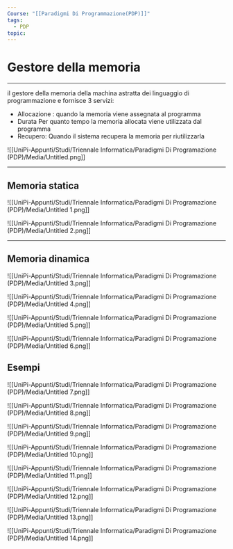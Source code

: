 ```yaml
---
Course: "[[Paradigmi Di Programmazione(PDP)]]"
tags:
  - PDP
topic:
---
```

# Gestore della memoria
---

il gestore della memoria della machina astratta dei linguaggio di programmazione e fornisce 3 servizi:

- Allocazione : quando la memoria viene assegnata al programma
- Durata Per quanto tempo la memoria allocata viene utilizzata dal programma
- Recupero: Quando il sistema recupera la
memoria per riutilizzarla

![[UniPi-Appunti/Studi/Triennale Informatica/Paradigmi Di Programazione (PDP)/Media/Untitled.png]]

---

## Memoria statica

![[UniPi-Appunti/Studi/Triennale Informatica/Paradigmi Di Programazione (PDP)/Media/Untitled 1.png]]

![[UniPi-Appunti/Studi/Triennale Informatica/Paradigmi Di Programazione (PDP)/Media/Untitled 2.png]]

---

## Memoria dinamica

![[UniPi-Appunti/Studi/Triennale Informatica/Paradigmi Di Programazione (PDP)/Media/Untitled 3.png]]

![[UniPi-Appunti/Studi/Triennale Informatica/Paradigmi Di Programazione (PDP)/Media/Untitled 4.png]]

![[UniPi-Appunti/Studi/Triennale Informatica/Paradigmi Di Programazione (PDP)/Media/Untitled 5.png]]

![[UniPi-Appunti/Studi/Triennale Informatica/Paradigmi Di Programazione (PDP)/Media/Untitled 6.png]]

## Esempi

![[UniPi-Appunti/Studi/Triennale Informatica/Paradigmi Di Programazione (PDP)/Media/Untitled 7.png]]

![[UniPi-Appunti/Studi/Triennale Informatica/Paradigmi Di Programazione (PDP)/Media/Untitled 8.png]]

![[UniPi-Appunti/Studi/Triennale Informatica/Paradigmi Di Programazione (PDP)/Media/Untitled 9.png]]

![[UniPi-Appunti/Studi/Triennale Informatica/Paradigmi Di Programazione (PDP)/Media/Untitled 10.png]]

![[UniPi-Appunti/Studi/Triennale Informatica/Paradigmi Di Programazione (PDP)/Media/Untitled 11.png]]

![[UniPi-Appunti/Studi/Triennale Informatica/Paradigmi Di Programazione (PDP)/Media/Untitled 12.png]]

![[UniPi-Appunti/Studi/Triennale Informatica/Paradigmi Di Programazione (PDP)/Media/Untitled 13.png]]

![[UniPi-Appunti/Studi/Triennale Informatica/Paradigmi Di Programazione (PDP)/Media/Untitled 14.png]]